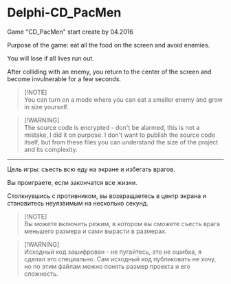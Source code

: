 # Delphi-CD_PacMen
Game "CD_PacMen" start create by 04.2016

Purpose of the game: eat all the food on the screen and avoid enemies.

You will lose if all lives run out.

After colliding with an enemy, you return to the center of the screen and become invulnerable for a few seconds.

> [!NOTE]\
> You can turn on a mode where you can eat a smaller enemy and grow in size yourself.

> [!WARNING]\
> The source code is encrypted - don't be alarmed, this is not a mistake, I did it on purpose. I don't want to publish the source code itself, but from these files you can understand the size of the project and its complexity.

---

Цель игры: съесть всю еду на экране и избегать врагов.

Вы проиграете, если закончатся все жизни.

Столкнувшись с противником, вы возвращаетесь в центр экрана и становитесь неуязвимым на несколько секунд.

> [!NOTE]\
> Вы можете включить режим, в котором вы сможете съесть врага меньшего размера и сами вырасти в размерах.

> [!WARNING]\
> Исходный код зашифрован - не пугайтесь, это не ошибка, я сделал это специально. Сам исходный код публиковать не хочу, но по этим файлам можно понять размер проекта и его сложность.
